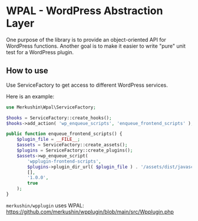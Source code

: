 # WPAL - WordPress Abstraction Layer

One purpose of the library is to provide an object-oriented API for WordPress functions.
Another goal is to make it easier to write "pure" unit test for a WordPress plugin.

## How to use

Use ServiceFactory to get access to different WordPress services.

Here is an example:

```php
use Merkushin\Wpal\ServiceFactory;

$hooks = ServiceFactory::create_hooks();
$hooks->add_action( 'wp_enqueue_scripts', 'enqueue_frontend_scripts' );

public function enqueue_frontend_scripts() {
	$plugin_file = __FILE__;
	$assets = ServiceFactory::create_assets();
	$plugins = ServiceFactory::create_plugins();
	$assets->wp_enqueue_script(
		'wpplugin-frontend-scripts',
		$plugins->plugin_dir_url( $plugin_file ) . '/assets/dist/javascript/frontend.js',
		[],
		'1.0.0',
		true
	);
}
```

`merkushin/wpplugin` uses WPAL: https://github.com/merkushin/wpplugin/blob/main/src/Wpplugin.php



